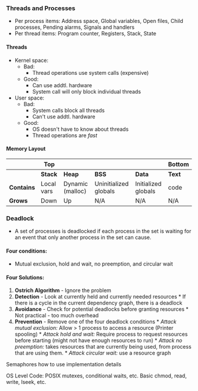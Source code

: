 ### Threads and Processes
  * Per process items: Address space, Global variables, Open files, Child processes, Pending alarms, Signals and handlers
  * Per thread items: Program counter, Registers, Stack, State

#### Threads
* Kernel space:
  * Bad:
    * Thread operations use system calls (expensive)
  * Good:
    * Can use addtl. hardware
    * System call will only block individual threads
* User space:
  * Bad:
    * System calls block all threads
    * Can't use addtl. hardware
  * Good:
    * OS doesn't have to know about threads
    * Thread operations are *fast*

#### Memory Layout
|               |Top        |          |         |          |    Bottom|
|---------------|-----------|----------|---------|----------|----------|
|               | **Stack** | **Heap** | **BSS** | **Data** | **Text** |
| **Contains**  | Local vars| Dynamic (malloc)  |Uninitialized globals| Initialized globals|  code |
| **Grows**     | Down       |  Up     | N/A     | N/A      | N/A      |

### Deadlock
  * A set of processes is deadlocked if each process in the set is waiting for an event that only another process in the set can cause.

#### Four conditions:
  * Mutual exclusion, hold and wait, no preemption, and circular wait

#### Four Solutions:
  1. **Ostrich Algorithm** - Ignore the problem
  2. **Detection** - Look at currently held and currently needed resources
    * If there is a cycle in the current dependency graph, there is a deadlock
  3. **Avoidance** - Check for potential deadlocks before granting resources
    * Not practical - too much overhead
  4. **Prevention** - Remove one of the four deadlock conditions
    * *Attack mutual exclusion:* Allow > 1 process to access a resource (Printer spooling)
    * *Attack hold and wait:* Require process to request resources before starting (might not have enough resources to run)
    * *Attack no preemption:* takes resources that are currently being used, from process that are using them.
    * *Attack circular wait:* use a resource graph
  
Semaphores
  how to use
  implementation details
      
OS Level Code:
  POSIX
    mutexes, conditional waits, etc.
  Basic
    chmod, read, write, lseek, etc.
